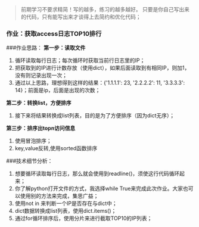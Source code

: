 >前期学习不要求精简！写的越多，练习的越多越好。
>只要是你自己写出来的代码，只有能写出来才谈得上去简约和优化代码；
### 作业：获取access日志TOP10排行

###作业思路：
**第一步：读取文件**
1. 循环读取每行日志；每次循环时获取当前行日志里的IP；
2. 把获取到的IP进行计数存放（使用dict），如果后面读取到有相同IP，则加1，没有则记录出现一次；
3. 通过以上思路，理想得到这样的结果：{'1.1.1.1': 23, '2.2.2.2': 11, '3.3.3.3': 14}；前面是ip，后面是出现的次数；

**第二步：转换list，方便排序**
1. 接下来将结果转换成list列表，目的是为了方便排序（因为dict无序）；

**第三步：排序出topn访问信息**
1. 使用冒泡排序；
2. key,value反转,使用sorted函数排序

###技术细节分析：
1. 想要循环读取每行日志，那么就会使用到readline()，须使这行代码循环起来；
2. 你了解python打开文件的方式，我选择while True来完成此次作业。大家也可以使用别的方法来完成，集思广益；
3. 使用not in 来判断一个IP是否存在与dict中；
4. dict数据转换成list列表，使用dict.items()；
5. 通过for循环排序后，使用分片来进行截取TOP10的IP列表；